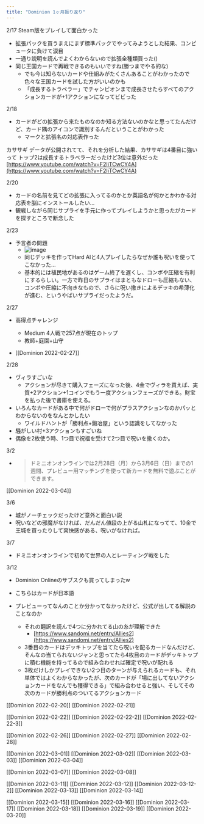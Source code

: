 ```yaml
---
title: "Dominion 1ヶ月振り返り"
---
```


2/17 Steam版をプレイして面白かった
- 拡張パックを買うまえにまず標準パックでやってみようとした結果、コンピュータに負けて涙目
- 一通り説明を読んでよくわからないので拡張全種類買った()
- 同じ王国カードで再戦できるのもいいですね(勝つまでやる的な)
    - でも今は知らないカードや仕組みがたくさんあることがわかったので色々な王国カードを試した方がいいのかも
    - 「成長するトラベラー」でチャンピオンまで成長させたらすべてのアクションカードが+1アクションになってビビった

2/18
- カードがどの拡張から来たものなのか知る方法ないのかなと思ってたんだけど、カード隅のアイコンで識別するんだということがわかった
    - マークと拡張名の対応表作った


カササギ
データが公開されてて、それを分析した結果、カササギは4番目に強いって
トップ2は成長するトラベラーだったけど3位は意外だった
[https://www.youtube.com/watch?v=F2IiTCwCY4A](https://www.youtube.com/watch?v=F2IiTCwCY4A)

2/20
- カードの名前を見てどの拡張に入ってるのかとか英語名が何かとかわかる対応表を脳にインストールしたい…
- 観戦しながら同じサプライを手元に作ってプレイしようかと思ったがカードを探すところで断念した

2/23
- 予言者の問題
    - ![image](https://gyazo.com/bc720975d14bdcce4f475d2eedb4b44a/thumb/1000)
    - 同じデッキを作ってHard AIと4人プレイしたらなぜか誰も呪いを使ってこなかった…
    - 基本的には植民地があるのはゲーム終了を遅くし、コンボや圧縮を有利にするらしい。一方で昨日のサプライはまともなドローも圧縮もない、コンボや圧縮に不向きなもので、さらに呪い撒きによるデッキの希薄化が進む、というやばいサプライだったようだ。

2/27
- 高得点チャレンジ
    - Medium 4人戦で257点が現在のトップ
    - 教師+庭園+山守

- [[Dominion 2022-02-27]]

2/28
- ヴィラすごいな
    - アクションが尽きて購入フェーズになった後、4金でヴィラを買えば、実質+2アクション+1コインでもう一度アクションフェーズができる。財宝を払った後で書庫を使える。
- いろんなカードがある中で何がドローで何がプラスアクションなのかパッとわからないのをなんとかしたい
    - ワイルドハントが「勝利点+鍛冶屋」という認識をしてなかった
- 騒がしい村+3アクションもすごいね
- 偶像を2枚使う時、1つ目で祝福を受けて2つ目で呪いを撒くのか。


3/2
- > ドミニオンオンラインでは2月28日（月）から3月6日（日）までの1週間、プレビュー用マッチングを使って新カードを無料で遊ぶことができます。

[[Dominion 2022-03-04]]

3/6
- 城がノーチェックだったけど意外と面白い説
- 呪いなどの邪魔がなければ、だんだん値段の上がる山札になってて、10金で王城を買ったりして爽快感がある、呪いがなければ。

3/7
- ドミニオンオンラインで初めて世界の人とレーティング戦をした

3/12
- Dominion Onlineのサブスクも買ってしまったw
- こちらはカードが日本語

- プレビューってなんのことか分かってなかったけど、公式が出してる解説のことなのか
    - それの翻訳を読んで4つに分かれてる山の糸が理解できた
        - [https://www.sandomi.net/entry/Allies2](https://www.sandomi.net/entry/Allies2)
    - 3番目のカードはデッキトップを当てたら呪いを配るカードなんだけど、そんなの当てられないジャンと思ってたら4枚目のカードがデッキトップに積む機能を持ってるので組み合わせれば確定で呪いが配れる
    - 3枚だけしかプレイできない2つ目のターンが与えられるカードも、それ単体ではよくわからなかったが、次のカードが「場に出してないアクションカードをなんでも獲得できる」で組み合わせると強い、そしてその次のカードが勝利点のついてるアクションカード

[[Dominion 2022-02-20]]
[[Dominion 2022-02-21]]

[[Dominion 2022-02-22]]
[[Dominion 2022-02-22-2]]
[[Dominion 2022-02-22-3]]

[[Dominion 2022-02-26]]
[[Dominion 2022-02-27]]
[[Dominion 2022-02-28]]

[[Dominion 2022-03-01]]
[[Dominion 2022-03-02]]
[[Dominion 2022-03-03]]
[[Dominion 2022-03-04]]

[[Dominion 2022-03-07]]
[[Dominion 2022-03-08]]

[[Dominion 2022-03-11]]
[[Dominion 2022-03-12]]
[[Dominion 2022-03-12-2]]
[[Dominion 2022-03-13]]
[[Dominion 2022-03-14]]

[[Dominion 2022-03-15]]
[[Dominion 2022-03-16]]
[[Dominion 2022-03-17]]
[[Dominion 2022-03-18]]
[[Dominion 2022-03-19]]
[[Dominion 2022-03-20]]

